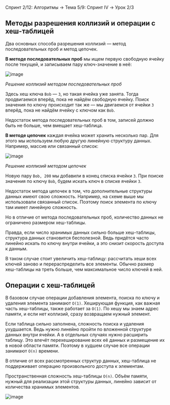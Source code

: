 Спринт 2/12: Алгоритмы → Тема 5/9: Спринт IV → Урок 2/3

## Методы разрешения коллизий и операции с хеш-таблицей

Два основных способа разрешения коллизий — метод последовательных проб и метод цепочек.

**В методе последовательных проб** мы ищем первую свободную ячейку после текущей, и записываем пару ключ-значение в неё:

![image](https://pictures.s3.yandex.net/resources/S4_04.4_03_hash_1593508088.png)

_Решение коллизий методом последовательных проб_

Здесь хеш ключа `Bob` — `3`, но такая ячейка уже занята. Тогда продвигаемся вперёд, пока не найдём свободную ячейку. Поиск значения по ключу происходит так же — мы двигаемся от ячейки `3` вперёд, пока не найдём ячейку с ключом как `Bob`.

Недостаток метода последовательных проб в том, записей должно быть не больше, чем вмещает хеш-таблица.

**В методе цепочек** каждая ячейка может хранить несколько пар. Для этого мы используем любую другую линейную структуру данных. Например, массив или связанный список:

![image](https://pictures.s3.yandex.net/resources/S4_04.4_04_hash_1593508132.png)

_Решение коллизий методом цепочек_

Новую пару `Bob, 200` мы добавили в конец списка ячейки `3`. При поиске значения по ключу `Bob`, будем искать ключ в списке ячейки `3`.

Недостаток метода цепочек в том, что дополнительные структуры данных имеют свою сложность. Например, на схеме выше мы использовали связанный список. Поэтому поиск элемента по ключу там имеет линейную сложность.

Но в отличие от метода последовательных проб, количество данных не ограничено размером хеш-таблицы.

Правда, если число хранимых данных сильно больше хеш-таблицы, структура данных становится бесполезной. Ведь придётся часто линейно искать по ключу внутри ячейки, а это снизит скорость доступа к данным.

В таком случае стоит увеличить хеш-таблицу: рассчитать хеши всех ключей заново и перераспределить все элементы. Обычно размер хеш-таблицы на треть больше, чем максимальное число ключей в ней.

## Операции с хеш-таблицей

В базовом случае операции добавления элемента, поиска по ключу и удаления элемента занимают `О(1)`. Хеширующая функция, как важная часть хеш-таблицы, также работает за `О(1)`. По хешу мы знаем адрес памяти, и если нет коллизий, сразу возвращаем нужный элемент.

Если таблица сильно заполнена, сложность поиска и удаления ухудшается. Ведь нужно линейно пройти по вложенной структуре данных внутри ячейки. А в отдельных случаях нужно расширить таблицу. Это влечёт перехеширование всех её данных и размещение их в новой области памяти. Поэтому в худшем случае все операции занимают `О(n)` времени.

В отличие от всех рассмотренных структур данных, хеш-таблица не поддерживает операцию произвольного доступа к элементам.

Пространственная сложность хеш-таблицы `О(n)`. Объём памяти, нужный для реализации этой структуры данных, линейно зависит от количества хранимых элементов.

![image](https://pictures.s3.yandex.net/resources/S4_04.4_05_table_1593508175.png)